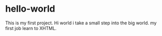 # hello-world
This is my first project. Hi world i take a small step into the big world.
my first job learn to XHTML.
